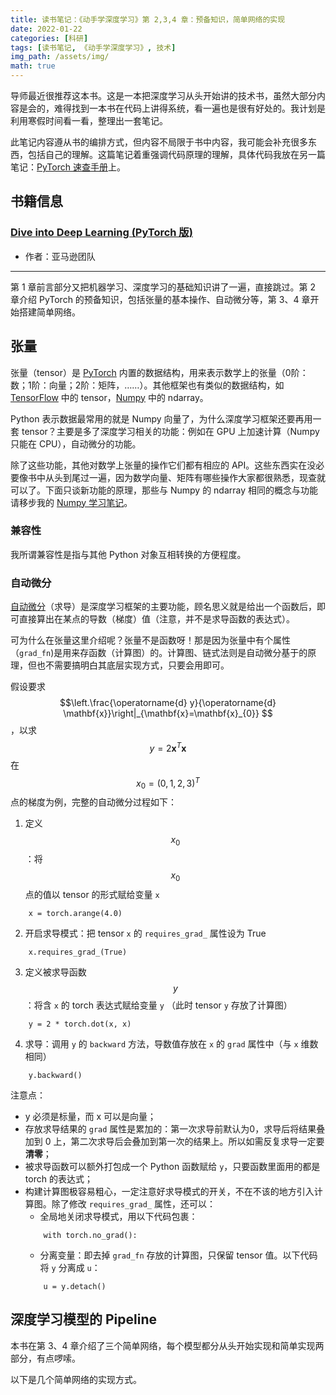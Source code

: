 ```yaml
---
title: 读书笔记：《动手学深度学习》第 2,3,4 章：预备知识，简单网络的实现
date: 2022-01-22
categories: [科研]
tags: [读书笔记, 《动手学深度学习》, 技术]
img_path: /assets/img/
math: true
---
```


导师最近很推荐这本书。这是一本把深度学习从头开始讲的技术书，虽然大部分内容是会的，难得找到一本书在代码上讲得系统，看一遍也是很有好处的。我计划是利用寒假时间看一看，整理出一套笔记。

此笔记内容遵从书的编排方式，但内容不局限于书中内容，我可能会补充很多东西，包括自己的理解。这篇笔记着重强调代码原理的理解，具体代码我放在另一篇笔记：[PyTorch 速查手册]()上。


## 书籍信息 

### [Dive into Deep Learning (PyTorch 版)](https://d2l.ai)
- 作者：亚马逊团队


------------------------------


第 1 章前言部分又把机器学习、深度学习的基础知识讲了一遍，直接跳过。第 2 章介绍 PyTorch 的预备知识，包括张量的基本操作、自动微分等，第 3、4 章开始搭建简单网络。

## 张量

张量（tensor）是 [PyTorch](https://pytorch.org/docs/stable/tensors.html) 内置的数据结构，用来表示数学上的张量（0阶：数；1阶：向量；2阶：矩阵，……）。其他框架也有类似的数据结构，如 [TensorFlow](https://www.tensorflow.org/api_docs/python/tf/Tensor) 中的 tensor，[Numpy](https://numpy.org/doc/stable/reference/arrays.ndarray.html) 中的 ndarray。

Python 表示数据最常用的就是 Numpy 向量了，为什么深度学习框架还要再用一套 tensor？主要是多了深度学习相关的功能：例如在 GPU 上加速计算（Numpy 只能在 CPU），自动微分的功能。

除了这些功能，其他对数学上张量的操作它们都有相应的 API。这些东西实在没必要像书中从头到尾过一遍，因为数学向量、矩阵有哪些操作大家都很熟悉，现查就可以了。下面只谈新功能的原理，那些与 Numpy 的 ndarray 相同的概念与功能请移步我的 [Numpy 学习笔记]()。



### 兼容性

我所谓兼容性是指与其他 Python 对象互相转换的方便程度。




### 自动微分

[自动微分](https://pytorch.org/tutorials/beginner/blitz/autograd_tutorial.html)（求导）是深度学习框架的主要功能，顾名思义就是给出一个函数后，即可直接算出在某点的导数（梯度）值（注意，并不是求导函数的表达式）。

可为什么在张量这里介绍呢？张量不是函数呀！那是因为张量中有个属性（`grad_fn`)是用来存函数（计算图）的。计算图、链式法则是自动微分基于的原理，但也不需要搞明白其底层实现方式，只要会用即可。

假设要求 $$\left.\frac{\operatorname{d} y}{\operatorname{d} \mathbf{x}}\right|_{\mathbf{x}=\mathbf{x}_{0}}
$$，以求 $$y  = 2\mathbf{x}^T \mathbf{x}$$ 在 $$x_0 = (0,1,2,3)^T$$ 点的梯度为例，完整的自动微分过程如下：

1. 定义 $$x_0$$：将 $$x_0$$ 点的值以 tensor 的形式赋给变量 `x`
```
    x = torch.arange(4.0)
```
2. 开启求导模式：把 tensor `x` 的 `requires_grad_` 属性设为 True
```   
    x.requires_grad_(True)
```  
3. 定义被求导函数 $$y$$：将含 `x` 的 torch 表达式赋给变量 `y` （此时 tensor `y` 存放了计算图）
```
    y = 2 * torch.dot(x, x)
```
4. 求导：调用 `y` 的 `backward` 方法，导数值存放在 `x` 的 `grad` 属性中（与 `x` 维数相同）
```
    y.backward()
```

注意点：
- y 必须是标量，而 x 可以是向量；
- 存放求导结果的 `grad` 属性是累加的：第一次求导前默认为0，求导后将结果叠加到 0 上，第二次求导后会叠加到第一次的结果上。所以如需反复求导一定要**清零**；
- 被求导函数可以额外打包成一个 Python 函数赋给 `y`，只要函数里面用的都是 torch 的表达式；
- 构建计算图极容易粗心，一定注意好求导模式的开关，不在不该的地方引入计算图。除了修改 `requires_grad_` 属性，还可以：
    - 全局地关闭求导模式，用以下代码包裹：
    ```
        with torch.no_grad():
    ```
    - 分离变量：即去掉 `grad_fn` 存放的计算图，只保留 tensor 值。以下代码将 `y` 分离成 `u`：
    ```
        u = y.detach()
    ```   


## 深度学习模型的 Pipeline


本书在第 3、4 章介绍了三个简单网络，每个模型都分从头开始实现和简单实现两部分，有点啰嗦。





以下是几个简单网络的实现方式。








